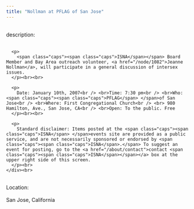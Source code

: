 ```yaml
---
title: "Nollman at PFLAG of San Jose"
---
```


<div class="flexinode-body flexinode-2">
  <div class="flexinode-textarea-1">
    <div class="form-item">
      <br> <label>description:</label><br /> <br> 
      
      <p>
        <span class="caps"><span class="caps">ISNA</span></span> Board Member and Bay Area outreach volunteer, <a href="/node/1082">Jeanne Nollman</a>, will participate in a general discussion of intersex issues.
      </p><br><br>
      
      <p>
        Date: January 10th, 2007<br /> <br>Time: 7:30 pm<br /> <br>Who: <span class="caps"><span class="caps">PFLAG</span> </span>of San Jose<br /> <br>Where: First Congregational Church<br /> <br> 980 Hamilton, Ave., San Jose, CA<br /> <br>Open: To the public. Free
      </p><br><br>
      
      <p>
        Standard disclaimer: Items posted at the <span class="caps"><span class="caps">ISNA</span> </span>events site are provided as a public service, and are not necessarily sponsored or endorsed by <span class="caps"><span class="caps">ISNA</span>.</span> To suggest an event for posting, go to the <a href="/about/contact">contact <span class="caps"><span class="caps">ISNA</span></span></a> box at the upper right side of this screen.
      </p><br>
    </div><br>
  </div>
  
  <div class="flexinode-textfield-2">
    <div class="form-item">
      <br> <label>Location:</label><br /> <br> San Jose, California<br>
    </div><br>
  </div>
</div>